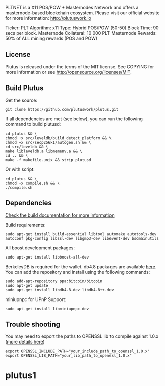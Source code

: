 
PLTNET is a X11 POS/POW + Masternodes Network and offers a masternode-based blockchain ecosystem.
Please visit our official website for more information: http://plutuswork.io

Ticker: PLT
Algorithm: x11
Type: Hybrid POS/POW (50-50)
Block Time: 90 secs per block.
Masternode Collateral: 10 000 PLT
Masternode Rewards: 50% of ALL mining rewards (POS and POW)

License
-------

Plutus is released under the terms of the MIT license. See COPYING for more information or see http://opensource.org/licenses/MIT.

Build Plutus
-------------

Get the source:

    git clone https://github.com/plutuswork/plutus.git

If all dependencies are met (see below), you can run the following command to build plutusd:

    cd plutus && \
    chmod +x src/leveldb/build_detect_platform && \
    chmod +x src/secp256k1/autogen.sh && \
    cd src/leveldb && \
    make libleveldb.a libmemenv.a && \
    cd .. && \
    make -f makefile.unix && strip plutusd
    
Or with script:    
    
    cd plutus && \
    chmod +x compile.sh && \
    ./compile.sh
    
Dependencies
------------

[Check the build documentation for more information](doc/build-unix.md)

Build requirements:

    sudo apt-get install build-essential libtool automake autotools-dev autoconf pkg-config libssl-dev libgmp3-dev libevent-dev bsdmainutils
    
All boost development packages:
    
    sudo apt-get install libboost-all-dev    

BerkeleyDB is required for the wallet. db4.8 packages are available [here](https://launchpad.net/~bitcoin/+archive/bitcoin).
You can add the repository and install using the following commands:

    sudo add-apt-repository ppa:bitcoin/bitcoin
    sudo apt-get update
    sudo apt-get install libdb4.8-dev libdb4.8++-dev
    
 miniupnpc for UPnP Support:

    sudo apt-get install libminiupnpc-dev
    
Trouble shooting
-------------

You may need to export the paths to OPENSSL lib to compile against 1.0.x ([more details here](https://github.com/plutuswork/plutus/issues/3#issuecomment-353893826))

    export OPENSSL_INCLUDE_PATH="your_include_path_to_openssl_1.0.x"
    export OPENSSL_LIB_PATH="your_lib_path_to_openssl_1.0.x"

# plutus1
